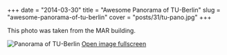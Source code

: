 +++
date = "2014-03-30"
title = "Awesome Panorama of TU-Berlin"
slug = "awesome-panorama-of-tu-berlin"
cover = "posts/31/tu-pano.jpg"
+++

This photo was taken from the MAR building.
<!--more-->

![Panorama of TU-Berlin](/posts/31/tu-pano.jpg)
[Open image fullscreen](/posts/31/tu-pano.jpg)
